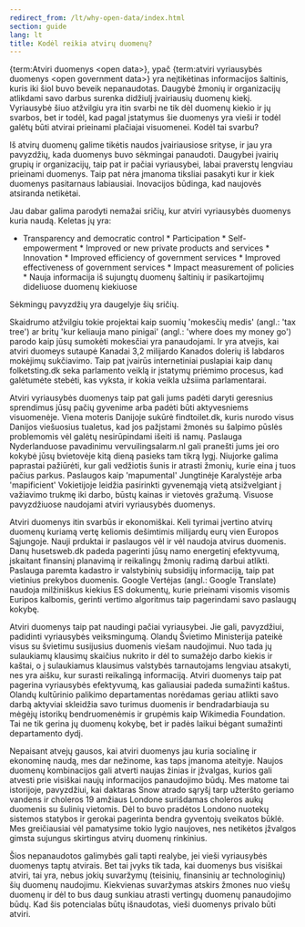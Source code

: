 ```yaml
---
redirect_from: /lt/why-open-data/index.html
section: guide
lang: lt
title: Kodėl reikia atvirų duomenų?
---
```


{term:Atviri duomenys \<open data\>}, ypač {term:atviri vyriausybės duomenys \<open government data\>} yra neįtikėtinas informacijos šaltinis, kuris iki šiol buvo beveik nepanaudotas. Daugybė žmonių ir organizacijų atlikdami savo darbus surenka didžiulį įvairiausių duomenų kiekį. Vyriausybė šiuo atžvilgiu yra itin svarbi ne tik dėl duomenų kiekio ir jų svarbos, bet ir todėl, kad pagal įstatymus šie duomenys yra vieši ir todėl galėtų būti atvirai prieinami plačiajai visuomenei. Kodėl tai svarbu?

Iš atvirų duomenų galime tikėtis naudos įvairiausiose srityse, ir jau yra pavyzdžių, kada duomenys buvo sėkmingai panaudoti. Daugybei įvairių grupių ir organizacijų, taip pat ir pačiai vyriausybei, labai praverstų lengviau prieinami duomenys. Taip pat nėra įmanoma tiksliai pasakyti kur ir kiek duomenys pasitarnaus labiausiai. Inovacijos būdinga, kad naujovės atsiranda netikėtai.

Jau dabar galima parodyti nemažai sričių, kur atviri vyriausybės duomenys kuria naudą. Keletas jų yra:

-   Transparency and democratic control \* Participation \* Self-empowerment \* Improved or new private products and services \* Innovation \* Improved efficiency of government services \* Improved effectiveness of government services \* Impact measurement of policies \* Nauja informacija iš sujungtų duomenų šaltinių ir pasikartojimų dideliuose duomenų kiekiuose

Sėkmingų pavyzdžių yra daugelyje šių sričių.

Skaidrumo atžvilgiu tokie projektai kaip suomių 'mokesčių medis' (angl.: 'tax tree') ar britų 'kur keliauja mano pinigai' (angl.: 'where does my money go') parodo kaip jūsų sumokėti mokesčiai yra panaudojami. Ir yra atvejis, kai atviri duomeys sutaupė Kanadai 3,2 milijardo Kanados dolerių iš labdaros mokėjimų sukčiavimo. Taip pat įvairūs internetiniai puslapiai kaip danų folketsting.dk seka parlamento veiklą ir įstatymų priėmimo procesus, kad galėtumėte stebėti, kas vyksta, ir kokia veikla užsiima parlamentarai.

Atviri vyriausybės duomenys taip pat gali jums padėti daryti geresnius sprendimus jūsų pačių gyvenime arba padėti būti aktyvesniems visuomenėje. Viena moteris Danijoje sukūrė findtoilet.dk, kuris nurodo visus Danijos viešuosius tualetus, kad jos pažįstami žmonės su šalpimo pūslės problemomis vėl galėtų nesirūpindami išeiti iš namų. Paslauga Nyderlanduose pavadinimu vervuilingsalarm.nl gali pranešti jums jei oro kokybė jūsų bvietovėje kitą dieną pasieks tam tikrą lygį. Niujorke galima paprastai pažiūrėti, kur gali vedžiotis šunis ir atrasti žmonių, kurie eina į tuos pačius parkus. Paslaugos kaip 'mapumental' Jungtinėje Karalystėje arba 'mapificient' Vokietijoje leidžia pasirinkti gyvenemąją vietą atsižvelgiant į važiavimo trukmę iki darbo, būstų kainas ir vietovės gražumą. Visuose pavyzdžiuose naudojami atviri vyriausybės duomenys.

Atviri duomenys itin svarbūs ir ekonomiškai. Keli tyrimai įvertino atvirų duomenų kuriamą vertę keliomis dešimtimis milijardų eurų vien Europos Sąjungoje. Nauji prduktai ir paslaugos vėl ir vėl naudoja atvirus duomenis. Danų husetsweb.dk padeda pagerinti jūsų namo energetinį efektyvumą, įskaitant finansinį planavimą ir reikalingų žmonių radimą darbui atlikti. Paslauga paremta kadastro ir valstybinių subsidijų informaciją, taip pat vietinius prekybos duomenis. Google Vertėjas (angl.: Google Translate) naudoja milžiniškus kiekius ES dokumentų, kurie prieinami visomis visomis Euripos kalbomis, gerinti vertimo algoritmus taip pagerindami savo paslaugų kokybę.

Atviri duomenys taip pat naudingi pačiai vyriausybei. Jie gali, pavyzdžiui, padidinti vyriausybės veiksmingumą. Olandų Švietimo Ministerija pateikė visus su švietimu susijusius duomenis viešam naudojimui. Nuo tada jų sulaukiamų klausimų skaičius nukrito ir dėl to sumažėjo darbo kiekis ir kaštai, o į sulaukiamus klausimus valstybės tarnautojams lengviau atsakyti, nes yra aišku, kur surasti reikalingą informaciją. Atviri duomenys taip pat pagerina vyriausybės efektyvumą, kas galiausiai padeda sumažinti kaštus. Olandų kultūrinio palikimo departamentas norėdamas geriau atlikti savo darbą aktyviai skleidžia savo turimus duomenis ir bendradarbiauja su mėgėjų istorikų bendruomenėmis ir grupėmis kaip Wikimedia Foundation. Tai ne tik gerina jų duomenų kokybę, bet ir padės laikui bėgant sumažinti departamento dydį.

Nepaisant atvejų gausos, kai atviri duomenys jau kuria socialinę ir ekonominę naudą, mes dar nežinome, kas taps įmanoma ateityje. Naujos duomenų kombinacijos gali atverti naujas žinias ir įžvalgas, kurios gali atvesti prie visiškai naujų informacijos panaudojimo būdų. Mes matome tai istorijoje, pavyzdžiui, kai daktaras Snow atrado sąryšį tarp užteršto geriamo vandens ir choleros 19 amžiaus Londone surišdamas choleros aukų duomenis su šulinių vietomis. Dėl to buvo pradėtos Londono nuotekų sistemos statybos ir gerokai pagerinta bendra gyventojų sveikatos būklė. Mes greičiausiai vėl pamatysime tokio lygio naujoves, nes netikėtos įžvalgos gimsta sujungus skirtingus atvirų duomenų rinkinius.

Šios nepanaudotos galimybės gali tapti realybe, jei vieši vyriausybės duomenys taptų atvirais. Bet tai įvyks tik tada, kai duomenys bus visiškai atviri, tai yra, nebus jokių suvaržymų (teisinių, finansinių ar technologinių) šių duomenų naudojimu. Kiekvienas suvaržymas atskirs žmones nuo viešų duomenų ir dėl to bus daug sunkiau atrasti vertingų duomenų panaudojimo būdų. Kad šis potencialas būtų išnaudotas, vieši duomenys privalo būti atviri.
